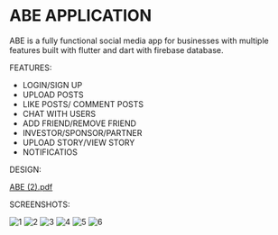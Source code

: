 # ABE APPLICATION

ABE is a fully functional social media app for businesses with multiple features built with flutter and dart with firebase database.

FEATURES:

* LOGIN/SIGN UP
* UPLOAD POSTS
* LIKE POSTS/ COMMENT POSTS
* CHAT WITH USERS
* ADD FRIEND/REMOVE FRIEND
* INVESTOR/SPONSOR/PARTNER
* UPLOAD STORY/VIEW STORY
* NOTIFICATIOS

DESIGN:

[ABE (2).pdf](https://github.com/faizan0273/abe/files/10201865/ABE.2.pdf)

SCREENSHOTS:

![1](https://user-images.githubusercontent.com/77250133/206897956-4a95ac95-2dab-43f6-8b0b-74a01269673d.PNG)
![2](https://user-images.githubusercontent.com/77250133/206897954-57aaef17-90b4-40fc-b512-6038c6f8c9aa.PNG)
![3](https://user-images.githubusercontent.com/77250133/206897953-fb2349c3-9075-47be-a7de-09a00a51a39a.PNG)
![4](https://user-images.githubusercontent.com/77250133/206897952-579462df-0dca-4c8a-8cc2-b0c5317ff079.PNG)
![5](https://user-images.githubusercontent.com/77250133/206897951-8928430a-5929-45ab-b0a1-a4ceb27d933b.PNG)
![6](https://user-images.githubusercontent.com/77250133/206897947-4779c05c-e9b4-4dbb-a325-4de84038d8dd.PNG)

